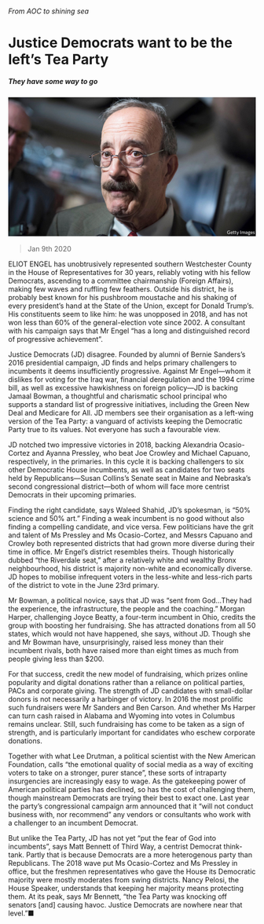 ###### From AOC to shining sea

# Justice Democrats want to be the left’s Tea Party 

##### They have some way to go 

![image](images/20200111_USP501.jpg) 

> Jan 9th 2020 

ELIOT ENGEL has unobtrusively represented southern Westchester County in the House of Representatives for 30 years, reliably voting with his fellow Democrats, ascending to a committee chairmanship (Foreign Affairs), making few waves and ruffling few feathers. Outside his district, he is probably best known for his pushbroom moustache and his shaking of every president’s hand at the State of the Union, except for Donald Trump’s. His constituents seem to like him: he was unopposed in 2018, and has not won less than 60% of the general-election vote since 2002. A consultant with his campaign says that Mr Engel “has a long and distinguished record of progressive achievement”.

Justice Democrats (JD) disagree. Founded by alumni of Bernie Sanders’s 2016 presidential campaign, JD finds and helps primary challengers to incumbents it deems insufficiently progressive. Against Mr Engel—whom it dislikes for voting for the Iraq war, financial deregulation and the 1994 crime bill, as well as excessive hawkishness on foreign policy—JD is backing Jamaal Bowman, a thoughtful and charismatic school principal who supports a standard list of progressive initiatives, including the Green New Deal and Medicare for All. JD members see their organisation as a left-wing version of the Tea Party: a vanguard of activists keeping the Democratic Party true to its values. Not everyone has such a favourable view.


JD notched two impressive victories in 2018, backing Alexandria Ocasio-Cortez and Ayanna Pressley, who beat Joe Crowley and Michael Capuano, respectively, in the primaries. In this cycle it is backing challengers to six other Democratic House incumbents, as well as candidates for two seats held by Republicans—Susan Collins’s Senate seat in Maine and Nebraska’s second congressional district—both of whom will face more centrist Democrats in their upcoming primaries.

Finding the right candidate, says Waleed Shahid, JD’s spokesman, is “50% science and 50% art.” Finding a weak incumbent is no good without also finding a compelling candidate, and vice versa. Few politicians have the grit and talent of Ms Pressley and Ms Ocasio-Cortez, and Messrs Capuano and Crowley both represented districts that had grown more diverse during their time in office. Mr Engel’s district resembles theirs. Though historically dubbed “the Riverdale seat,” after a relatively white and wealthy Bronx neighbourhood, his district is majority non-white and economically diverse. JD hopes to mobilise infrequent voters in the less-white and less-rich parts of the district to vote in the June 23rd primary.

Mr Bowman, a political novice, says that JD was “sent from God…They had the experience, the infrastructure, the people and the coaching.” Morgan Harper, challenging Joyce Beatty, a four-term incumbent in Ohio, credits the group with boosting her fundraising. She has attracted donations from all 50 states, which would not have happened, she says, without JD. Though she and Mr Bowman have, unsurprisingly, raised less money than their incumbent rivals, both have raised more than eight times as much from people giving less than $200.

For that success, credit the new model of fundraising, which prizes online popularity and digital donations rather than a reliance on political parties, PACs and corporate giving. The strength of JD candidates with small-dollar donors is not necessarily a harbinger of victory. In 2016 the most prolific such fundraisers were Mr Sanders and Ben Carson. And whether Ms Harper can turn cash raised in Alabama and Wyoming into votes in Columbus remains unclear. Still, such fundraising has come to be taken as a sign of strength, and is particularly important for candidates who eschew corporate donations.

Together with what Lee Drutman, a political scientist with the New American Foundation, calls “the emotional quality of social media as a way of exciting voters to take on a stronger, purer stance”, these sorts of intraparty insurgencies are increasingly easy to wage. As the gatekeeping power of American political parties has declined, so has the cost of challenging them, though mainstream Democrats are trying their best to exact one. Last year the party’s congressional campaign arm announced that it “will not conduct business with, nor recommend” any vendors or consultants who work with a challenger to an incumbent Democrat.

But unlike the Tea Party, JD has not yet “put the fear of God into incumbents”, says Matt Bennett of Third Way, a centrist Democrat think-tank. Partly that is because Democrats are a more heterogenous party than Republicans. The 2018 wave put Ms Ocasio-Cortez and Ms Pressley in office, but the freshmen representatives who gave the House its Democratic majority were mostly moderates from swing districts. Nancy Pelosi, the House Speaker, understands that keeping her majority means protecting them. At its peak, says Mr Bennett, “the Tea Party was knocking off senators [and] causing havoc. Justice Democrats are nowhere near that level.”■

